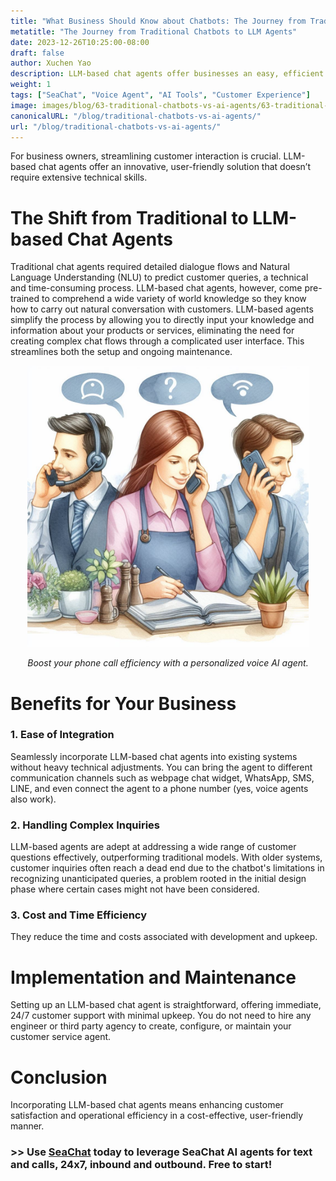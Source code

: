 ```yaml
---
title: "What Business Should Know about Chatbots: The Journey from Traditional Chatbots to LLM Agents"
metatitle: "The Journey from Traditional Chatbots to LLM Agents"
date: 2023-12-26T10:25:00-08:00
draft: false
author: Xuchen Yao
description: LLM-based chat agents offer businesses an easy, efficient solution for customer interactions, requiring no complex tech skills and seamlessly integrating with existing systems.
weight: 1
tags: ["SeaChat", "Voice Agent", "AI Tools", "Customer Experience"]
image: images/blog/63-traditional-chatbots-vs-ai-agents/63-traditional-chatbots-vs-ai-agents.png
canonicalURL: "/blog/traditional-chatbots-vs-ai-agents/"
url: "/blog/traditional-chatbots-vs-ai-agents/"
---
```


For business owners, streamlining customer interaction is crucial. LLM-based chat agents offer an innovative, user-friendly solution that doesn’t require extensive technical skills.

# **The Shift from Traditional to LLM-based Chat Agents**
Traditional chat agents required detailed dialogue flows and Natural Language Understanding (NLU) to predict customer queries, a technical and time-consuming process. LLM-based chat agents, however, come pre-trained to comprehend a wide variety of world knowledge so they know how to carry out natural conversation with customers. LLM-based agents simplify the process by allowing you to directly input your knowledge and information about your products or services, eliminating the need for creating complex chat flows through a complicated user interface. This streamlines both the setup and ongoing maintenance.

<center>
<img height="450px" src="/images/blog/50x-all-seachat-agents/transfer-to-and-from-ai-agent.jpeg" alt="Boost your phone call efficiency with a personalized voice AI agent."/>

*Boost your phone call efficiency with a personalized voice AI agent.*
</center>

# **Benefits for Your Business**
### 1. **Ease of Integration**
Seamlessly incorporate LLM-based chat agents into existing systems without heavy technical adjustments. You can bring the agent to different communication channels such as webpage chat widget, WhatsApp, SMS, LINE, and even connect the agent to a phone number (yes, voice agents also work). 

### 2. **Handling Complex Inquiries**
LLM-based agents are adept at addressing a wide range of customer questions effectively, outperforming traditional models. With older systems, customer inquiries often reach a dead end due to the chatbot's limitations in recognizing unanticipated queries, a problem rooted in the initial design phase where certain cases might not have been considered.

### 3. **Cost and Time Efficiency**
They reduce the time and costs associated with development and upkeep.

# **Implementation and Maintenance**
Setting up an LLM-based chat agent is straightforward, offering immediate, 24/7 customer support with minimal upkeep. You do not need to hire any engineer or third party agency to create, configure, or maintain your customer service agent.

# **Conclusion**
Incorporating LLM-based chat agents means enhancing customer satisfaction and operational efficiency in a cost-effective, user-friendly manner.

### >> Use [SeaChat](https://chat.seasalt.ai/?utm_source=blog) today to leverage SeaChat AI agents for text and calls, 24x7, inbound and outbound. Free to start!


